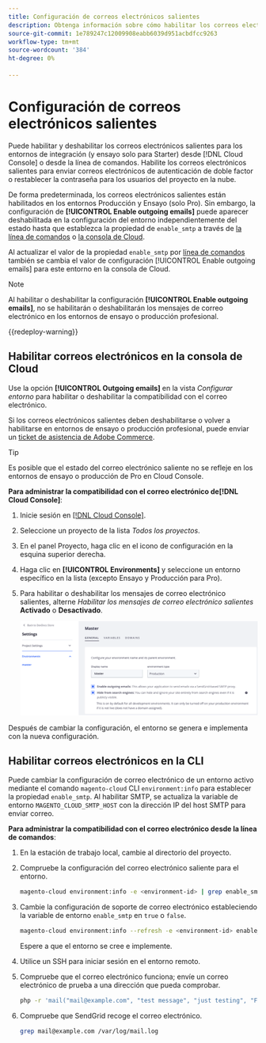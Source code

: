 ```yaml
---
title: Configuración de correos electrónicos salientes
description: Obtenga información sobre cómo habilitar los correos electrónicos salientes para Adobe Commerce en la infraestructura en la nube.
source-git-commit: 1e789247c12009908eabb6039d951acbdfcc9263
workflow-type: tm+mt
source-wordcount: '384'
ht-degree: 0%

---
```


# Configuración de correos electrónicos salientes

Puede habilitar y deshabilitar los correos electrónicos salientes para los entornos de integración (y ensayo solo para Starter) desde [!DNL Cloud Console] o desde la línea de comandos. Habilite los correos electrónicos salientes para enviar correos electrónicos de autenticación de doble factor o restablecer la contraseña para los usuarios del proyecto en la nube.

De forma predeterminada, los correos electrónicos salientes están habilitados en los entornos Producción y Ensayo (solo Pro). Sin embargo, la configuración de **[!UICONTROL Enable outgoing emails]** puede aparecer deshabilitada en la configuración del entorno independientemente del estado hasta que establezca la propiedad de `enable_smtp` a través de [la línea de comandos](#enable-emails-in-the-cli) o [la consola de Cloud](outgoing-emails.md#enable-emails-in-the-cloud-console).

Al actualizar el valor de la propiedad `enable_smtp` por [línea de comandos](#enable-emails-in-the-cli) también se cambia el valor de configuración [!UICONTROL Enable outgoing emails] para este entorno en la consola de Cloud.

>[!NOTE]
>
>Al habilitar o deshabilitar la configuración **[!UICONTROL Enable outgoing emails]**, no se habilitarán o deshabilitarán los mensajes de correo electrónico en los entornos de ensayo o producción profesional.

{{redeploy-warning}}

## Habilitar correos electrónicos en la consola de Cloud

Use la opción **[!UICONTROL Outgoing emails]** en la vista _Configurar entorno_ para habilitar o deshabilitar la compatibilidad con el correo electrónico.

Si los correos electrónicos salientes deben deshabilitarse o volver a habilitarse en entornos de ensayo o producción profesional, puede enviar un [ticket de asistencia de Adobe Commerce](https://experienceleague.adobe.com/es/docs/commerce-knowledge-base/kb/help-center-guide/magento-help-center-user-guide).

>[!TIP]
>
>Es posible que el estado del correo electrónico saliente no se refleje en los entornos de ensayo o producción de Pro en Cloud Console.

**Para administrar la compatibilidad con el correo electrónico de[!DNL Cloud Console]**:

1. Inicie sesión en [[!DNL Cloud Console]](https://console.adobecommerce.com).
1. Seleccione un proyecto de la lista _Todos los proyectos_.
1. En el panel Proyecto, haga clic en el icono de configuración en la esquina superior derecha.
1. Haga clic en **[!UICONTROL Environments]** y seleccione un entorno específico en la lista (excepto Ensayo y Producción para Pro).
1. Para habilitar o deshabilitar los mensajes de correo electrónico salientes, alterne _Habilitar los mensajes de correo electrónico salientes_ **Activado** o **Desactivado**.

   ![Habilitar configuración de correo electrónico saliente](../../assets/outgoing-emails.png)

Después de cambiar la configuración, el entorno se genera e implementa con la nueva configuración.

## Habilitar correos electrónicos en la CLI

Puede cambiar la configuración de correo electrónico de un entorno activo mediante el comando `magento-cloud` CLI `environment:info` para establecer la propiedad `enable_smtp`. Al habilitar SMTP, se actualiza la variable de entorno `MAGENTO_CLOUD_SMTP_HOST` con la dirección IP del host SMTP para enviar correo.

**Para administrar la compatibilidad con el correo electrónico desde la línea de comandos**:

1. En la estación de trabajo local, cambie al directorio del proyecto.

1. Compruebe la configuración del correo electrónico saliente para el entorno.

   ```bash
   magento-cloud environment:info -e <environment-id> | grep enable_smtp
   ```

1. Cambie la configuración de soporte de correo electrónico estableciendo la variable de entorno `enable_smtp` en `true` o `false`.

   ```bash
   magento-cloud environment:info --refresh -e <environment-id> enable_smtp true
   ```

   Espere a que el entorno se cree e implemente.

1. Utilice un SSH para iniciar sesión en el entorno remoto.

1. Compruebe que el correo electrónico funciona; envíe un correo electrónico de prueba a una dirección que pueda comprobar.

   ```bash
   php -r 'mail("mail@example.com", "test message", "just testing", "From: tester@example.com");'
   ```

1. Compruebe que SendGrid recoge el correo electrónico.

   ```bash
   grep mail@example.com /var/log/mail.log
   ```
